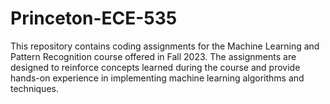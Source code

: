# Princeton-ECE-535
This repository contains coding assignments for the Machine Learning and Pattern Recognition course offered in Fall 2023. The assignments are designed to reinforce concepts learned during the course and provide hands-on experience in implementing machine learning algorithms and techniques.

